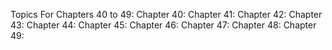 Topics For Chapters 40 to 49:
Chapter 40:
Chapter 41:
Chapter 42:
Chapter 43:
Chapter 44:
Chapter 45:
Chapter 46:
Chapter 47:
Chapter 48:
Chapter 49: